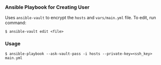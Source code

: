### Ansible Playbook for Creating User

Uses `ansible-vault` to encrypt the `hosts` and `vars/main.yml` file. To edit,
run command:
```
$ ansible-vault edit <file>
```


### Usage

```
$ ansible-playbook --ask-vault-pass -i hosts --private-key=<ssh_key> main.yml
```

